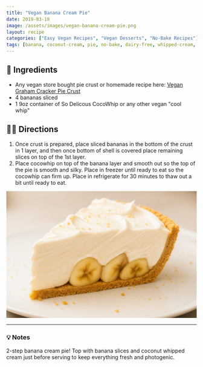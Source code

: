 ```yaml
---
title: "Vegan Banana Cream Pie"
date: 2019-03-10
image: /assets/images/vegan-banana-cream-pie.png
layout: recipe
categories: ["Easy Vegan Recipes", "Vegan Desserts", "No-Bake Recipes"]
tags: [banana, coconut-cream, pie, no-bake, dairy-free, whipped-cream, graham-cracker-crust]
---
```


## 🧾 Ingredients

- Any vegan store bought pie crust or homemade recipe here: [Vegan Graham Cracker Pie Crust](/vegan-graham-cracker-pie-crust)
- 4 bananas sliced
- 1 9oz container of So Delicous CocoWhip or any other vegan "cool whip"

## 👩‍🍳 Directions

1. Once crust is prepared, place sliced bananas in the bottom of the crust in 1 layer, and then once bottom of shell is covered place remaining slices on top of the 1st layer.
2. Place cocowhip on top of the banana layer and smooth out so the top of the pie is smooth and silky. Place in freezer until ready to eat so the cocowhip can firm up. Place in refrigerate for 30 minutes to thaw out a bit until ready to eat.

![Vegan Banana Cream Pie](/assets/images/vegan-banana-cream-pie.png)

---

### 💡 Notes

2-step banana cream pie! Top with banana slices and coconut whipped cream just before serving to keep everything fresh and photogenic.